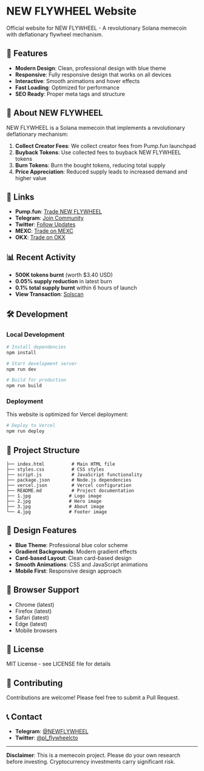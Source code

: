 # NEW FLYWHEEL Website

Official website for NEW FLYWHEEL - A revolutionary Solana memecoin with deflationary flywheel mechanism.

## 🚀 Features

- **Modern Design**: Clean, professional design with blue theme
- **Responsive**: Fully responsive design that works on all devices
- **Interactive**: Smooth animations and hover effects
- **Fast Loading**: Optimized for performance
- **SEO Ready**: Proper meta tags and structure

## 🎯 About NEW FLYWHEEL

NEW FLYWHEEL is a Solana memecoin that implements a revolutionary deflationary mechanism:

1. **Collect Creator Fees**: We collect creator fees from Pump.fun launchpad
2. **Buyback Tokens**: Use collected fees to buyback NEW FLYWHEEL tokens
3. **Burn Tokens**: Burn the bought tokens, reducing total supply
4. **Price Appreciation**: Reduced supply leads to increased demand and higher value

## 🔗 Links

- **Pump.fun**: [Trade NEW FLYWHEEL](https://pump.fun/coin/JBrp1K393h2mZwmrHrxrd4Vwweb8XJU5RK6Rw64dpump)
- **Telegram**: [Join Community](https://t.me/NEWFLYWHEEL)
- **Twitter**: [Follow Updates](https://x.com/pl_flywheelcto?s=21)
- **MEXC**: [Trade on MEXC](https://mexc.com)
- **OKX**: [Trade on OKX](https://okx.com)

## 📊 Recent Activity

- **500K tokens burnt** (worth $3.40 USD)
- **0.05% supply reduction** in latest burn
- **0.1% total supply burnt** within 6 hours of launch
- **View Transaction**: [Solscan](https://solscan.io/tx/52RfXCG2SEuaHz7uGx9xs97GAQ1bSGTapeUaRVQLr2r6nwCuuAq6xyQBezPZhobrg6maCPB9cArjYBwr6sqVYo9g)

## 🛠️ Development

### Local Development

```bash
# Install dependencies
npm install

# Start development server
npm run dev

# Build for production
npm run build
```

### Deployment

This website is optimized for Vercel deployment:

```bash
# Deploy to Vercel
npm run deploy
```

## 📁 Project Structure

```
├── index.html          # Main HTML file
├── styles.css          # CSS styles
├── script.js           # JavaScript functionality
├── package.json        # Node.js dependencies
├── vercel.json         # Vercel configuration
├── README.md           # Project documentation
├── 1.jpg              # Logo image
├── 2.jpg              # Hero image
├── 3.jpg              # About image
└── 4.jpg              # Footer image
```

## 🎨 Design Features

- **Blue Theme**: Professional blue color scheme
- **Gradient Backgrounds**: Modern gradient effects
- **Card-based Layout**: Clean card-based design
- **Smooth Animations**: CSS and JavaScript animations
- **Mobile First**: Responsive design approach

## 📱 Browser Support

- Chrome (latest)
- Firefox (latest)
- Safari (latest)
- Edge (latest)
- Mobile browsers

## 📄 License

MIT License - see LICENSE file for details

## 🤝 Contributing

Contributions are welcome! Please feel free to submit a Pull Request.

## 📞 Contact

- **Telegram**: [@NEWFLYWHEEL](https://t.me/NEWFLYWHEEL)
- **Twitter**: [@pl_flywheelcto](https://x.com/pl_flywheelcto?s=21)

---

**Disclaimer**: This is a memecoin project. Please do your own research before investing. Cryptocurrency investments carry significant risk.
